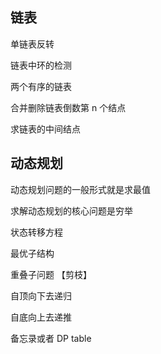 
## 链表

单链表反转

链表中环的检测

两个有序的链表

合并删除链表倒数第 n 个结点

求链表的中间结点



## 动态规划

动态规划问题的一般形式就是求最值

求解动态规划的核心问题是穷举

状态转移方程

最优子结构

重叠子问题 【剪枝】

自顶向下去递归

自底向上去递推

备忘录或者 DP table
